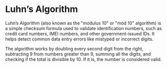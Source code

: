 # Luhn’s Algorithm

Luhn’s Algorithm (also known as the "modulus 10" or "mod 10" algorithm) is a simple checksum formula used to validate identification numbers, such as credit card numbers, IMEI numbers, and other government-issued IDs. It helps detect common data entry errors like mistyped or incorrect digits.

The algorithm works by doubling every second digit from the right, subtracting 9 from numbers greater than 9, summing all the digits, and checking if the total is divisible by 10. If it is, the number is considered valid.